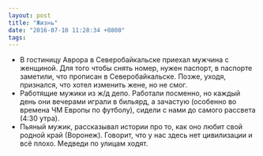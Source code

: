 ```yaml
---
layout: post
title: "Жизнь"
date: "2016-07-10 11:28:34 +0800"
tags: 
---
```


- В гостиницу Аврора в Северобайкальске приехал мужчина с женщиной. Для того чтобы снять номер, нужен паспорт, в паспорте заметили, что прописан в Северобайкальске. Позже, уходя, признался, что хотел изменить жене, но не смог.
- Работящие мужики из ж/д депо. Работали посменно, но каждый день они вечерами играли в бильярд, а зачастую (особенно во времена ЧМ Европы по футболу), сидели с нами до самого рассвета (4:30 утра).
- Пьяный мужик, рассказывал истории про то, как оно любит свой родной край (Воронеж). Говорит, что у нас здесь нет цивилизации и всё плохо. Медведи по улицам ходят.
